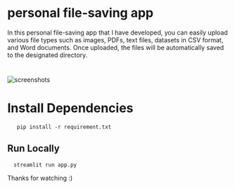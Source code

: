 # personal file-saving app

In this personal file-saving app that I have developed, you can easily upload various file types such as images, PDFs, text files, datasets in CSV format, and Word documents. Once uploaded, the files will be automatically saved to the designated directory.

#
![screenshots](https://github.com/Ajay1812/Machine_Learning_Projects/assets/81603467/2abec7a2-6809-42a2-ad2b-54f20d129a57)

# Install Dependencies

```Requirements
   pip install -r requirement.txt
```  

## Run Locally

```Run 
  streamlit run app.py
```

Thanks for watching :)
